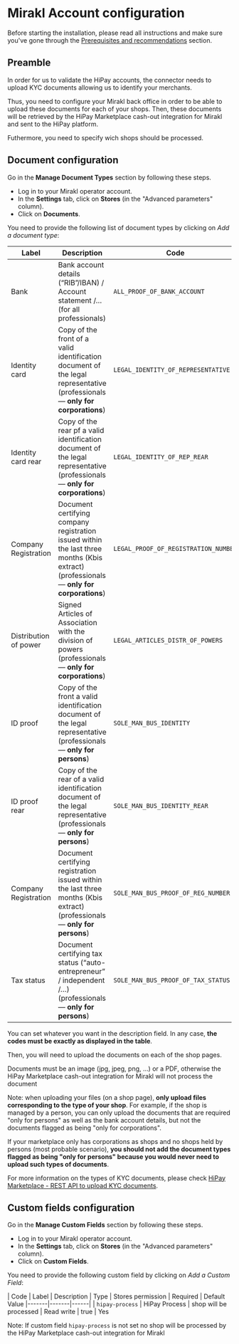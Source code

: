 # Mirakl Account configuration

Before starting the installation, please read all instructions and make sure you've gone through the [Prerequisites and recommendations](https://developer.hipay.com/doc/hipay-marketplace-cashout-mirakl-integration/#prerequisites-and-recommendations) section.
 
## Preamble

In order for us to validate the HiPay accounts, the connector needs to upload KYC documents allowing us to identify your merchants.

Thus, you need to configure your Mirakl back office in order to be able to upload these documents for each of your shops. Then, these documents will be retrieved by the HiPay Marketplace cash-out integration for Mirakl and sent to the HiPay platform.

Futhermore, you need to specify wich shops should be processed.

## Document configuration

Go in the **Manage Document Types** section by following these steps.

- Log in to your Mirakl operator account.
- In the **Settings** tab, click on **Stores** (in the "Advanced parameters" column).
- Click on **Documents**.

You need to provide the following list of document types by clicking on *Add a document type*:

| Label | Description | Code | 
|-------|-------|------|
| Bank | Bank account details (“RIB”/IBAN) / Account statement /… (for all professionals) | `ALL_PROOF_OF_BANK_ACCOUNT` |
| Identity card | Copy of the front of a valid identification document of the legal representative (professionals — **only for corporations**) | `LEGAL_IDENTITY_OF_REPRESENTATIVE` | 
| Identity card rear | Copy of the rear pf a valid identification document of the legal representative (professionals — **only for corporations**) | `LEGAL_IDENTITY_OF_REP_REAR` | 
| Company Registration | Document certifying company registration issued within the last three months (Kbis extract) (professionals — **only for corporations**) | `LEGAL_PROOF_OF_REGISTRATION_NUMBER` | 
| Distribution of power | Signed Articles of Association with the division of powers (professionals — **only for corporations**)| `LEGAL_ARTICLES_DISTR_OF_POWERS` |  
| ID proof | Copy of the front a valid identification document of the legal representative (professionals — **only for persons**) | `SOLE_MAN_BUS_IDENTITY` |  
| ID proof rear | Copy of the rear of a valid identification document of the legal representative (professionals — **only for persons**) | `SOLE_MAN_BUS_IDENTITY_REAR` |  
| Company Registration  | Document certifying registration issued within the last three months (Kbis extract) (professionals — **only for persons**)  | `SOLE_MAN_BUS_PROOF_OF_REG_NUMBER` |  
| Tax status | Document certifying tax status (“auto-entrepreneur” / independent /…) (professionals — **only for persons**) | `SOLE_MAN_BUS_PROOF_OF_TAX_STATUS` |  

You can set whatever you want in the description field. In any case, **the codes must be exactly as displayed in the table**.

Then, you will need to upload the documents on each of the shop pages.

Documents must be an image (jpg, jpeg, png, ...) or a PDF, otherwise the HiPay Marketplace cash-out integration for Mirakl will not process the document

Note: when uploading your files (on a shop page), **only upload files corresponding to the type of your shop**. For example, if the shop is managed by a person, you can only upload the documents that are required "only for persons" as well as the bank account details, but not the documents flagged as being "only for corporations".

If your marketplace only has corporations as shops and no shops held by persons (most probable scenario), **you should not add the document types flagged as being "only for persons" because you would never need to upload such types of documents**.

For more information on the types of KYC documents, please check <a href="https://developer.hipay.com/getting-started/platform-hipay-marketplace/KYC/" target="_blank">HiPay Marketplace - REST API to upload KYC documents</a>.

## Custom fields configuration

Go in the **Manage Custom Fields** section by following these steps.

- Log in to your Mirakl operator account.
- In the **Settings** tab, click on **Stores** (in the "Advanced parameters" column).
- Click on **Custom Fields**.

You need to provide the following custom field by clicking on *Add a Custom Field*:

| Code | Label | Description | Type | Stores permission | Required | Default Value
|-------|-------|------|
| `hipay-process` | HiPay Process | shop will be processed | Read write | true | Yes

Note: If custom field `hipay-process` is not set no shop will be processed by the HiPay Marketplace cash-out integration for Mirakl